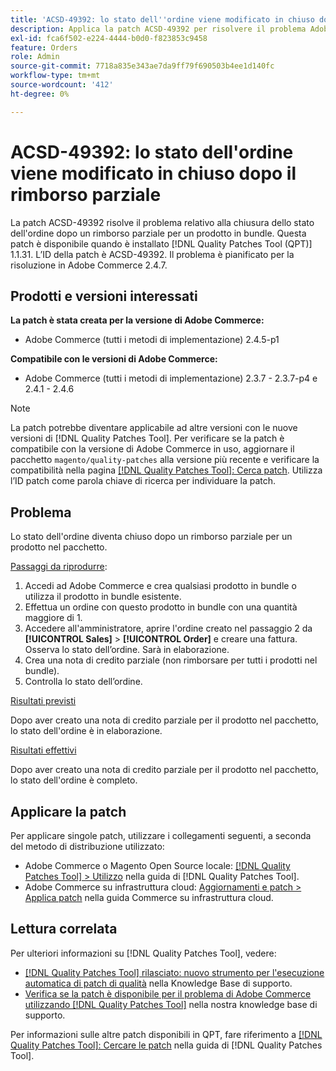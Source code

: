```yaml
---
title: 'ACSD-49392: lo stato dell''ordine viene modificato in chiuso dopo il rimborso parziale'
description: Applica la patch ACSD-49392 per risolvere il problema Adobe Commerce, in cui lo stato dell’ordine diventa chiuso dopo un rimborso parziale per un prodotto in bundle.
exl-id: fca6f502-e224-4444-b0d0-f823853c9458
feature: Orders
role: Admin
source-git-commit: 7718a835e343ae7da9ff79f690503b4ee1d140fc
workflow-type: tm+mt
source-wordcount: '412'
ht-degree: 0%

---
```


# ACSD-49392: lo stato dell&#39;ordine viene modificato in chiuso dopo il rimborso parziale

La patch ACSD-49392 risolve il problema relativo alla chiusura dello stato dell&#39;ordine dopo un rimborso parziale per un prodotto in bundle. Questa patch è disponibile quando è installato [!DNL Quality Patches Tool (QPT)] 1.1.31. L’ID della patch è ACSD-49392. Il problema è pianificato per la risoluzione in Adobe Commerce 2.4.7.

## Prodotti e versioni interessati

**La patch è stata creata per la versione di Adobe Commerce:**

* Adobe Commerce (tutti i metodi di implementazione) 2.4.5-p1

**Compatibile con le versioni di Adobe Commerce:**

* Adobe Commerce (tutti i metodi di implementazione) 2.3.7 - 2.3.7-p4 e 2.4.1 - 2.4.6

>[!NOTE]
>
>La patch potrebbe diventare applicabile ad altre versioni con le nuove versioni di [!DNL Quality Patches Tool]. Per verificare se la patch è compatibile con la versione di Adobe Commerce in uso, aggiornare il pacchetto `magento/quality-patches` alla versione più recente e verificare la compatibilità nella pagina [[!DNL Quality Patches Tool]: Cerca patch](https://experienceleague.adobe.com/tools/commerce-quality-patches/index.html?lang=it). Utilizza l’ID patch come parola chiave di ricerca per individuare la patch.

## Problema

Lo stato dell&#39;ordine diventa chiuso dopo un rimborso parziale per un prodotto nel pacchetto.

<u>Passaggi da riprodurre</u>:

1. Accedi ad Adobe Commerce e crea qualsiasi prodotto in bundle o utilizza il prodotto in bundle esistente.
1. Effettua un ordine con questo prodotto in bundle con una quantità maggiore di 1.
1. Accedere all&#39;amministratore, aprire l&#39;ordine creato nel passaggio 2 da **[!UICONTROL Sales]** > **[!UICONTROL Order]** e creare una fattura. Osserva lo stato dell’ordine. Sarà in elaborazione.
1. Crea una nota di credito parziale (non rimborsare per tutti i prodotti nel bundle).
1. Controlla lo stato dell’ordine.

<u>Risultati previsti</u>

Dopo aver creato una nota di credito parziale per il prodotto nel pacchetto, lo stato dell&#39;ordine è in elaborazione.

<u>Risultati effettivi</u>

Dopo aver creato una nota di credito parziale per il prodotto nel pacchetto, lo stato dell&#39;ordine è completo.

## Applicare la patch

Per applicare singole patch, utilizzare i collegamenti seguenti, a seconda del metodo di distribuzione utilizzato:

* Adobe Commerce o Magento Open Source locale: [[!DNL Quality Patches Tool] > Utilizzo](https://experienceleague.adobe.com/docs/commerce-operations/tools/quality-patches-tool/usage.html?lang=it) nella guida di [!DNL Quality Patches Tool].
* Adobe Commerce su infrastruttura cloud: [Aggiornamenti e patch > Applica patch](https://experienceleague.adobe.com/docs/commerce-cloud-service/user-guide/develop/upgrade/apply-patches.html?lang=it) nella guida Commerce su infrastruttura cloud.

## Lettura correlata

Per ulteriori informazioni su [!DNL Quality Patches Tool], vedere:

* [[!DNL Quality Patches Tool] rilasciato: nuovo strumento per l&#39;esecuzione automatica di patch di qualità](/help/announcements/adobe-commerce-announcements/magento-quality-patches-released-new-tool-to-self-serve-quality-patches.md) nella Knowledge Base di supporto.
* [Verifica se la patch è disponibile per il problema di Adobe Commerce utilizzando  [!DNL Quality Patches Tool]](/help/support-tools/patches-available-in-qpt-tool/check-patch-for-magento-issue-with-magento-quality-patches.md) nella nostra knowledge base di supporto.

Per informazioni sulle altre patch disponibili in QPT, fare riferimento a [[!DNL Quality Patches Tool]: Cercare le patch](https://experienceleague.adobe.com/tools/commerce-quality-patches/index.html?lang=it) nella guida di [!DNL Quality Patches Tool].
